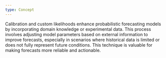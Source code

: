 ```yaml
---
type: Concept
---
```


Calibration and custom likelihoods enhance probabilistic forecasting models by incorporating domain knowledge or experimental data. This process involves adjusting model parameters based on external information to improve forecasts, especially in scenarios where historical data is limited or does not fully represent future conditions. This technique is valuable for making forecasts more reliable and actionable.